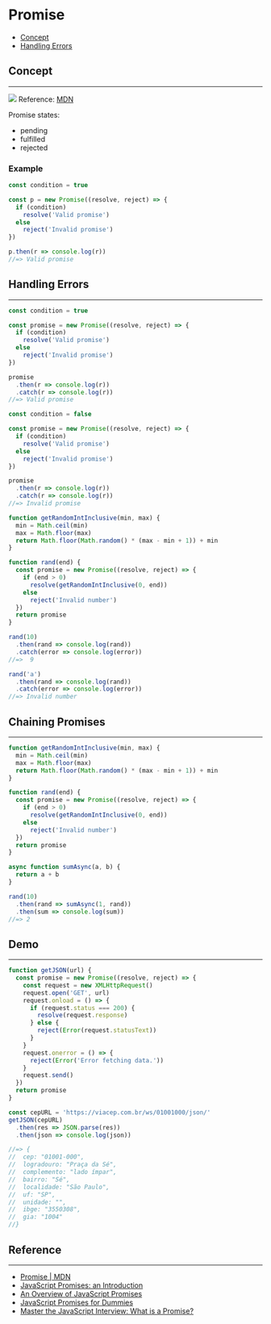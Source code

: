 # Promise

* [Concept](#concept)
* [Handling Errors](#handling-errors)

## Concept
---

![](https://mdn.mozillademos.org/files/15911/promises.png)
Reference: [MDN](https://developer.mozilla.org/en-US/docs/Web/JavaScript/Reference/Global_Objects/Promise)

Promise states:
* pending
* fulfilled
* rejected

### Example
```js
const condition = true

const p = new Promise((resolve, reject) => {
  if (condition)
    resolve('Valid promise')
  else
    reject('Invalid promise')
})

p.then(r => console.log(r))
//=> Valid promise
```

## Handling Errors
---

```js
const condition = true

const promise = new Promise((resolve, reject) => {
  if (condition)
    resolve('Valid promise')
  else
    reject('Invalid promise')
})

promise
  .then(r => console.log(r))
  .catch(r => console.log(r))
//=> Valid promise
```

```js
const condition = false

const promise = new Promise((resolve, reject) => {
  if (condition)
    resolve('Valid promise')
  else
    reject('Invalid promise')
})

promise
  .then(r => console.log(r))
  .catch(r => console.log(r))
//=> Invalid promise
```

```js
function getRandomIntInclusive(min, max) {
  min = Math.ceil(min)
  max = Math.floor(max)
  return Math.floor(Math.random() * (max - min + 1)) + min
}

function rand(end) {
  const promise = new Promise((resolve, reject) => {
    if (end > 0)
      resolve(getRandomIntInclusive(0, end))
    else
      reject('Invalid number')
  })
  return promise
}

rand(10)
  .then(rand => console.log(rand))
  .catch(error => console.log(error))
//=>  9

rand('a')
  .then(rand => console.log(rand))
  .catch(error => console.log(error))
//=> Invalid number
```

## Chaining Promises
---

```js
function getRandomIntInclusive(min, max) {
  min = Math.ceil(min)
  max = Math.floor(max)
  return Math.floor(Math.random() * (max - min + 1)) + min
}

function rand(end) {
  const promise = new Promise((resolve, reject) => {
    if (end > 0)
      resolve(getRandomIntInclusive(0, end))
    else
      reject('Invalid number')
  })
  return promise
}

async function sumAsync(a, b) {
  return a + b
}

rand(10)
  .then(rand => sumAsync(1, rand))
  .then(sum => console.log(sum))
//=> 2
```

## Demo
---

```js
function getJSON(url) {
  const promise = new Promise((resolve, reject) => {
    const request = new XMLHttpRequest()
    request.open('GET', url)
    request.onload = () => {
      if (request.status === 200) {
        resolve(request.response)
      } else {
        reject(Error(request.statusText))
      }
    }
    request.onerror = () => {
      reject(Error('Error fetching data.'))
    }
    request.send()
  })
  return promise
}

const cepURL = 'https://viacep.com.br/ws/01001000/json/'
getJSON(cepURL)
  .then(res => JSON.parse(res))
  .then(json => console.log(json))

//=> {
//  cep: "01001-000",
//  logradouro: "Praça da Sé",
//  complemento: "lado ímpar",
//  bairro: "Sé",
//  localidade: "São Paulo",
//  uf: "SP",
//  unidade: "",
//  ibge: "3550308",
//  gia: "1004"
//}
```

## Reference
---

* [Promise \| MDN](https://developer.mozilla.org/en-US/docs/Web/JavaScript/Reference/Global_Objects/Promise)
* [JavaScript Promises: an Introduction](https://developers.google.com/web/fundamentals/primers/promises)
* [An Overview of JavaScript Promises](https://www.sitepoint.com/overview-javascript-promises/)
* [JavaScript Promises for Dummies](https://scotch.io/tutorials/javascript-promises-for-dummies)
* [Master the JavaScript Interview: What is a Promise?](https://medium.com/javascript-scene/master-the-javascript-interview-what-is-a-promise-27fc71e77261)